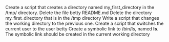 Create a script that creates a directory named my_first_directory in the /tmp/ directory.
Delete the file betty README.md
Delete the directory my_first_directory that is in the /tmp directory
Write a script that changes the working directory to the previous one.
Create a script that switches the current user to the user betty
Create a symbolic link to /bin/ls, named __ls__. The symbolic link should be created in the current working directory
